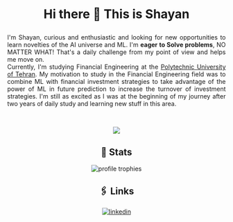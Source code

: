 # <p align="center">Hi there 👋 This is Shayan</p>
<p align="justify">
I'm Shayan, curious and enthusiastic and looking for new opportunities to learn novelties of the AI universe and ML. I'm <b>eager to Solve problems</b>, NO MATTER WHAT! That's a daily challenge from my point of view and helps me move on.</br>Currently, I'm studying Financial Engineering at the <a href=https://aut.ac.ir/en>Polytechnic University of Tehran</a>. My motivation to study in the Financial Engineering field was to combine ML with financial investment strategies to take advantage of the power of ML in future prediction to increase the turnover of investment strategies. I'm still as excited as I was at the beginning of my journey after two years of daily study and learning new stuff in this area.</p></br>


<div align="center">

[![](https://github-readme-stats.vercel.app/api?username=shayandavoodii&theme=tokyonight&show-icons=true&hide=prs,issues)](https://github.com/shayandavoodii)


## 🎯 Stats
<img src="https://github-profile-trophy.vercel.app/?username=shayandavoodii&row=1&column=6&margin-h=8&theme=tokyonight&count_private=true&margin-w=15&no-frame=true&title=Stars,Followers,Commits,Repositories" alt="profile trophies" />



## 🖇️ Links
[![linkedin](https://img.shields.io/badge/LinkedIn-0077B5?style=for-the-badge&logo=LinkedIn&logoColor=white)](https://www.linkedin.com/in/shayandavoodi)

</div>

<!--
**shayandavoodii/shayandavoodii** is a ✨ _special_ ✨ repository because its `README.md` (this file) appears on your GitHub profile.
[![](https://github-readme-stats.vercel.app/api?username=shayandavoodii&show-icons=true&hide=prs&bg_color=30,dfe6e9,fa8231,fab1a0,b2bec3,00cec9,00cec9,bdc3c7,bdc3c7,issues)](https://github.com/shayandavoodii)

[![Top Langs](https://github-readme-stats.vercel.app/api/top-langs/?username=shayandavoodii&layout=compact&langs_count=10&theme=merko)](https://github.com/shayandavoodii)

Here are some ideas to get you started:

- 🔭 I’m currently working on ...
- 🌱 I’m currently learning ...
- 👯 I’m looking to collaborate on ...
- 🤔 I’m looking for help with ...
- 💬 Ask me about ...
- 📫 How to reach me: ...
- 😄 Pronouns: ...
- ⚡ Fun fact: ...
-->
